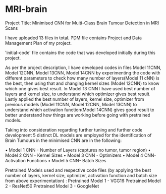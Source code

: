 # MRI-brain
Project Title: Minimised CNN for Multi-Class Brain Tumour Detection in MRI Scans

I have uploaded 13 files in total.
PDM file contains Project and Data Management Plan of my project.

'initial-code' file contains the code that was developed initially during this project.

As per the project description, I have developed codes in files Model 11CNN, Model 12CNN, Model 13CNN, Model 14CNN by experimenting the code with different parameters to check how many number of layers(Model 11 cNN) is the best, then using that and changing kernel sizes (Model 12CNN) to know which one gives best result.
In Model 13 CNN I have used best number of layers and kernel size, to understand which optimizer gives best result.
Lastly applied the best number of layers, kernel size, optimizer from previous models (Model 11CNN, Model 12CNN, Model 13CNN) to understand which activation function(Model 14CNN) gives good result to better understand how things are working before going with pretrained models.

Taking into consideration regarding further tuning and further code development 5 distinct DL models are employed for the identification of Brain Tumours in the minimised CNN are in the following: 

•	Model 1 CNN - Number of Layers (captures no tumor, tumor region)
•	Model 2 CNN - Kernel Sizes
•	Model 3 CNN - Optimizers
•	Model 4 CNN- Activation Functions
•	Model 5 CNN- Batch Sizes

Pretrained Models used and respective code files (by applying the best number of layers, kernel size, optimizer, activation function and batch size from above experimentation) :
Pretrained Model 1 - VGG16
Pretrained Model 2 - ResNet50
Pretrained Model 3 - GoogleNet
